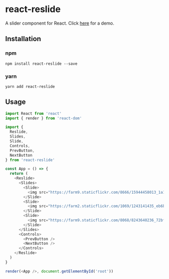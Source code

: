 # react-reslide

A slider component for React. Click [here](https://taboo-trucks.surge.sh/) for a demo.

## Installation

### npm

```
npm install react-reslide --save
```

### yarn

```
yarn add react-reslide
```
## Usage

```js
import React from 'react'
import { render } from 'react-dom'

import {
  Reslide,
  Slides,
  Slide,
  Controls,
  PrevButton,
  NextButton
} from 'react-reslide'

const App = () => {
  return (
    <Reslide>
      <Slides>
        <Slide>
          <img src="https://farm9.staticflickr.com/8666/15944458013_1a100cc8e0_z_d.jpg" />
        </Slide>
        <Slide>
          <img src="https://farm2.staticflickr.com/1069/1243141435_eb6bf658f4_z_d.jpg" />
        </Slide>
        <Slide>
          <img src="https://farm9.staticflickr.com/8068/8243640236_72bf897740_z_d.jpg" />
        </Slide>
      </Slides>
      <Controls>
        <PrevButton />
        <NextButton />
      </Controls>
    </Reslide>
  )
}

render(<App />, document.getElementById('root'))
```